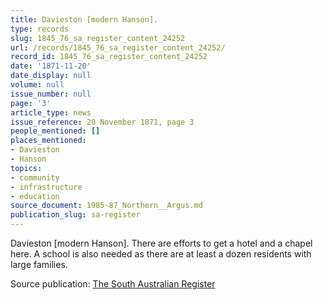 ```yaml
---
title: Davieston [modern Hanson].
type: records
slug: 1845_76_sa_register_content_24252
url: /records/1845_76_sa_register_content_24252/
record_id: 1845_76_sa_register_content_24252
date: '1871-11-20'
date_display: null
volume: null
issue_number: null
page: '3'
article_type: news
issue_reference: 20 November 1871, page 3
people_mentioned: []
places_mentioned:
- Davieston
- Hanson
topics:
- community
- infrastructure
- education
source_document: 1985-87_Northern__Argus.md
publication_slug: sa-register
---
```


Davieston [modern Hanson].  There are efforts to get a hotel and a chapel here.  A school is also needed as there are at least a dozen residents with large families.

Source publication: [The South Australian Register](/publications/sa-register/)
